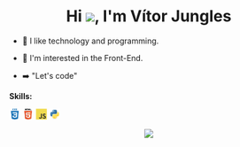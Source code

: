 <h1 align="center">Hi <img src="https://raw.githubusercontent.com/kaueMarques/kaueMarques/master/hi.gif" width="30px" />, I'm Vítor Jungles</h1>

- :pushpin: I like technology and programming.

- :dart: I'm interested in the Front-End.

- :arrow_right: "Let's code"

**Skills:**

<p align="left">
<img src="https://raw.githubusercontent.com/devicons/devicon/master/icons/css3/css3-plain-wordmark.svg" alt="css3" width="20" height="20" />
<img src="https://raw.githubusercontent.com/devicons/devicon/master/icons/html5/html5-original-wordmark.svg" alt="html5" width="20" height="20" />
<img src="https://raw.githubusercontent.com/devicons/devicon/master/icons/javascript/javascript-original.svg" alt="javascript" width="20" height="20" />
<img src="https://raw.githubusercontent.com/devicons/devicon/master/icons/python/python-original.svg" alt="python" width="20" height="20" /></p>

<p align="center"><img src="https://github-readme-stats.vercel.app/api?username=vitorjungles&show_icons=true&theme=react&custom_title=Vítor+Jungles's+GitHub+Stats" /></p>